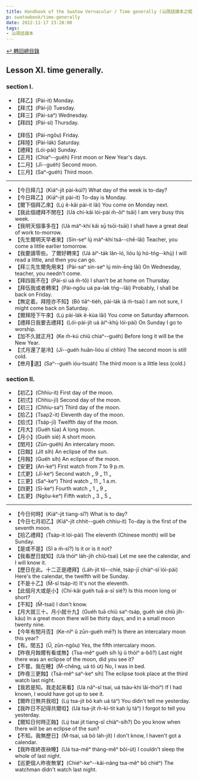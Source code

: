 ```yaml
---
title: Handbook of the Swatow Vernacular / Time generally (汕頭話讀本之粗略個時間)
p: swatowbook/time-generally
date: 2022-11-17 23:28:00
tags: 
- 汕頭話讀本
---
```


[↩️ 轉回總目錄](/swatowbook/main)

## Lesson XI. time generally.

### section I.

* 【拜乙】(Pài-it) Monday.
* 【拜弍】(Pài-jī) Tuesday.
* 【拜三】(Pài-saⁿ) Wednesday.
* 【拜四】(Pài-sì) Thursday.
<!--more-->
* 【拜伍】(Pài-ngõu) Friday.
* 【拜陸】(Pài-lák) Saturday.
* 【禮拜】(Lói-pài) Sunday.
* 【正月】(Chiaⁿ--guéh) First moon or New Year's days.
* 【二月】(Jī--guéh) Second moon.
* 【三月】(Saⁿ-guéh) Third moon.

------

* 【今日拜几】(Kiáⁿ-jít pài-kúi?) What day of the week is to-day?
* 【今日拜乙】(Kiáⁿ-jít pài-it) To-day is Monday.
* 【爾下個拜乙來】(Lṳ́ ẽ-kâi pài-it lâi) You come on Monday next.
* 【我此個禮拜不閒在】(Uá chí-kâi lói-pài m̄-ôiⁿ tsãi) I am very busy this week.
* 【我明天個事多在】(Uá màⁿ-khí kâi sṳ̄ tsōi-tsāi) I shall have a great deal of work to-morrow.
* 【先生爾明天早者來】(Sin-seⁿ lṳ́ màⁿ-khí tsá--chē-lâi) Teacher, you come a little earlier tomorrow.
* 【我要讀零些。了爾好轉來】(Uá àiⁿ-ták lân-ló, lióu lṳ́ hó-tńg--khṳ̀) I will read a little, and then you can go.
* 【拜三先生爾免用來】(Pài-saⁿ sin-seⁿ lṳ́ mín-ēng lâi) On Wednesday, teacher, you needn't come.
* 【拜四我不在】(Pài-sì uá m̄-tõ) I shan't be at home on Thursday.
* 【拜伍我或者轉來】(Pài-ngõu uá pa-lak tńg--lâi) Probably, I shall be back on Friday.
* 【無定着。拜陸亦不知】(Bô tiāⁿ-tiéh, pài-lák iā m̄-tsai) I am not sure, I might come back on Saturday.
* 【爾拜陸下午來】(Lṳ́ pài-lák ẽ-kùa lâi) You come on Saturday afternoon.
* 【禮拜日我要去禮拜】(Lói-pài-jít uá àiⁿ-khṳ̀ lói-pài) On Sunday I go to worship.
* 【加不久就正月】(Ke m̄-kú chiũ chiaⁿ--guéh) Before long it will be the New Year.
* 【弍月還了是冷】(Jī--guéh huân-lióu sĩ chhìn) The second moon is still cold.
* 【叁月𢰳退】(Saⁿ--guéh ióu-tsuáh) The third moon is a little less (cold.)

### section II.

* 【初乙】(Chhiu-it) First day of the moon.
* 【初弍】(Chhiu-jī) Second day of the moon.
* 【初三】(Chhiu-saⁿ) Third day of the moon.
* 【拾乙】(Tsap2-it) Eleventh day of the moon.
* 【拾弍】(Tsáp-jī) Twelfth day of the moon.
* 【月大】(Guéh tūa) A long moon.
* 【月小】(Guéh sié) A short moon.
* 【閏月】(Zūn-guéh) An intercalary moon.
* 【日蝕】(Jít síh) An eclipse of the sun.
* 【月蝕】(Guéh síh) An eclipse of the moon.
* 【安更】(An-keⁿ) First watch from 7 to 9 p.m.
* 【弍更】(Jī-keⁿ) Second watch „ 9 „ 11 „
* 【三更】(Saⁿ-keⁿ) Third watch „ 11 „ 1 a.m.
* 【四更】(Sì-keⁿ) Fourth watch „ 1 „ 9 „
* 【五更】(Ngõu-keⁿ) Fifth watch „ 3 „ 5 „

------

* 【今日何時】(Kiáⁿ-jít tiang-sî?) What is to day?
* 【今日七月初乙】(Kiáⁿ-jít chhit--guéh chhiu-it) To-day is the first of the seventh moon.
* 【拾乙禮拜】(Tsáp-it lói-pài) The eleventh (Chinese month) will be Sunday.
* 【是或不是】(Sĩ a m̄-sĩ?) Is it or is it not?
* 【我看歷日就知】(Uá thóiⁿ láh-jíh chiũ-tsai) Let me see the calendar, and I will know it.
* 【歷日在此。十二正是禮拜】(Láh-jít tõ--chié, tsáp-jī chiàⁿ-sĩ lói-pài) Here's the calendar, the twelfth will be Sunday.
* 【不是十乙】(M̄-sĩ tsáp-it) It's not the eleventh.
* 【此個月大或是小】(Chí-kâi guéh tuā a-sĩ sié?) Is this moon long or short?
* 【不知】(M̄-tsai) I don't know.
* 【月大就三十。月小就卄九】(Guéh tuā chiũ saⁿ-tsáp, guéh sié chiũ jíh-káu) In a great moon there will be thirty days, and in a small moon twenty nine.
* 【今年有閏月否】(Ke-nîⁿ ũ zūn-guéh mē?) Is there an intercalary moon this year?
* 【有。閏五】(Ũ, zūn-ngõu) Yes, the fifth intercalary moon.
* 【昨夜月蝕爾有看或無】(Tsa-mêⁿ guéh síh lṳ́ ũ thóiⁿ a-bô?) Last night there was an eclipse of the moon, did you see it?
* 【不嘗。我在睡】(M̄-chêng, uá tõ út) No, I was in bed.
* 【昨夜三更蝕】(Tsá-mêⁿ saⁿ-keⁿ síh) The eclipse took place at the third watch last night.
* 【我若是知。我走起来看】(Uá nāⁿ-sĩ tsai, uá tsáu-khí lâi-thóiⁿ) If I had known, I would have got up to see it.
* 【爾昨日無共我呾】(Lṳ́ tsa-jít bô kah uá tàⁿ) You didn't tell me yesterday.
* 【我昨日不記得共爾呾】(Uá tsa-jít m̄-kì-tit kah lṳ́ tàⁿ) I forgot to tell you yesterday.
* 【爾知日何時正蝕】(Lṳ́ tsai jít tiang-sî chiàⁿ-síh?) Do you know when there will be an eclipse of the sun?
* 【不知。我無歷日】(M̄-tsai, uá bô láh-jít) I don't know, I haven't got a calendar.
* 【我昨夜終夜袂睡】(Uá tsa-mêⁿ thàng-mêⁿ bõi-út) I couldn't sleep the whole of last night.
* 【巡更個人昨夜無掌】(Chiéⁿ-keⁿ--kâi-nâng tsa-mêⁿ bô chiéⁿ) The watchman didn't watch last night.
